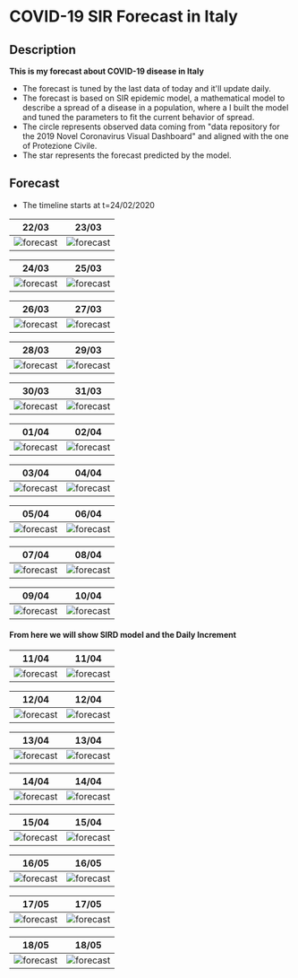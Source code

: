 # COVID-19 SIR Forecast in Italy

## Description

**This is my forecast about COVID-19 disease in Italy**
- The forecast is tuned by the last data of today and it'll update daily.
- The forecast is based on SIR epidemic model, a mathematical model to describe a spread of a disease in a population, where a I built the model and tuned the parameters to fit the current behavior of spread.
- The circle represents observed data coming from "data repository for the 2019 Novel Coronavirus Visual Dashboard" and aligned with the one of Protezione Civile.
- The star represents the forecast predicted by the model.

## Forecast
- The timeline starts at t=24/02/2020

22/03|23/03
------------ | -------------
![forecast](/forecast_SIR/COVID_forecast_22_03.png) |![forecast](/forecast_SIR/COVID_forecast_23_03.png)

24/03|25/03
------------ | -------------
![forecast](/forecast_SIR/COVID_forecast_24_03.png)| ![forecast](/forecast_SIR/COVID_forecast_25_03.png)| 

26/03|27/03
------------ | -------------
![forecast](/forecast_SIR/COVID_forecast_26_03.png)| ![forecast](/forecast_SIR/COVID_forecast_27_03.png)| 

28/03|29/03
------------ | -------------
![forecast](/forecast_SIR/COVID_forecast_28_03.png)|  ![forecast](/forecast_SIR/COVID_forecast_29_03.png)| 

30/03|31/03
------------ | -------------
![forecast](/forecast_SIR/COVID_forecast_30_03.png)|  ![forecast](/forecast_SIR/COVID_forecast_31_03.png)| 

01/04|02/04
------------ | -------------
![forecast](/forecast_SIR/COVID_forecast_01_04.png)|  ![forecast](/forecast_SIR/COVID_forecast_02_04.png)| 

03/04|04/04
------------ | -------------
![forecast](/forecast_SIR/COVID_forecast_03_04.png)|  ![forecast](/forecast_SIR/COVID_forecast_04_04.png)| 

05/04|06/04
------------ | -------------
![forecast](/forecast_SIR/white_frame.png)|  ![forecast](/forecast_SIR/COVID_forecast_06_04.png)|

07/04|08/04
------------ | -------------
![forecast](/forecast_SIR/COVID_forecast_07_04.png)|  ![forecast](/forecast_SIR/COVID_forecast_08_04.png)|  

09/04|10/04
------------ | -------------
![forecast](/forecast_SIR/COVID_forecast_09_04.png)|  ![forecast](/forecast_SIR/COVID_forecast_10_04.png)|

#### From here we will show SIRD model and the Daily Increment

11/04|11/04
------------ | -------------
![forecast](/forecast_SIRD/COVID_forecast_11_04.png)|  ![forecast](/forecast_daily/COVID_forecast_11_04.png)|

12/04|12/04
------------ | -------------
![forecast](/forecast_SIRD/COVID_forecast_12_04.png)|  ![forecast](/forecast_daily/COVID_forecast_12_04.png)|

13/04|13/04
------------ | -------------
![forecast](/forecast_SIRD/COVID_forecast_13_04.png)|  ![forecast](/forecast_daily/COVID_forecast_13_04.png)|

14/04|14/04
------------ | -------------
![forecast](/forecast_SIRD/COVID_forecast_14_04.png)|  ![forecast](/forecast_daily/COVID_forecast_14_04.png)|

15/04|15/04
------------ | -------------
![forecast](/forecast_SIRD/COVID_forecast_15_04.png)|  ![forecast](/forecast_daily/COVID_forecast_15_04.png)|

16/05|16/05
------------ | -------------
![forecast](/forecast_SIRD/COVID_forecast_16_04.png)|  ![forecast](/forecast_daily/COVID_forecast_16_04.png)|

17/05|17/05
------------ | -------------
![forecast](/forecast_SIRD/COVID_forecast_17_04.png)|  ![forecast](/forecast_daily/COVID_forecast_17_04.png)|

18/05|18/05
------------ | -------------
![forecast](/forecast_SIRD/COVID_forecast_18_04.png)|  ![forecast](/forecast_daily/COVID_forecast_18_04.png)|
